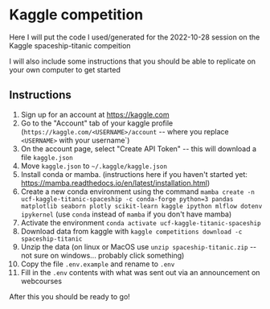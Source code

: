 # Kaggle competition

Here I will put the code I used/generated for the 2022-10-28 session on the Kaggle spaceship-titanic compeition

I will also include some instructions that you should be able to replicate on your own computer to get started

## Instructions

1. Sign up for an account at https://kaggle.com
2. Go to the "Account" tab of your kaggle profile (`https://kaggle.com/<USERNAME>/account` -- where you replace `<USERNAME>` with your username`)
3. On the account page, select "Create API Token" -- this will download a file `kaggle.json`
4. Move `kaggle.json` to `~/.kaggle/kaggle.json`
5. Install conda or mamba. (instructions here if you haven't started yet: https://mamba.readthedocs.io/en/latest/installation.html)
6. Create a new conda environment using the command `mamba create -n ucf-kaggle-titanic-spaceship -c conda-forge python=3 pandas matplotlib seaborn plotly scikit-learn kaggle ipython mlflow dotenv ipykernel` (use `conda` instead of `mamba` if you don't have mamba)
7. Activate the environment `conda activate ucf-kaggle-titanic-spaceship`
8. Download data from kaggle with `kaggle competitions download -c spaceship-titanic`
9. Unzip the data (on linux or MacOS use `unzip spaceship-titanic.zip` -- not sure on windows... probably click something)
10. Copy the file `.env.example` and rename to `.env`
11. Fill in the `.env` contents with what was sent out via an announcement on webcourses

After this you should be ready to go!
